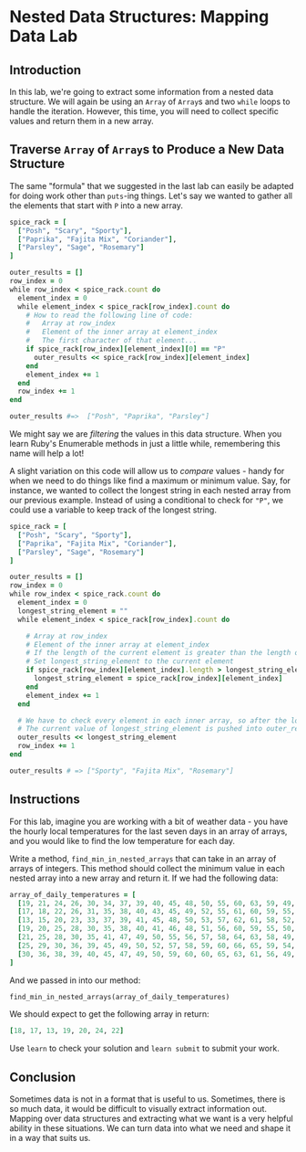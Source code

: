   # Nested Data Structures: Mapping Data Lab

## Introduction

In this lab, we're going to extract some information from a nested data
structure. We will again be using an `Array` of `Array`s and two `while` loops
to handle the iteration. However, this time, you will need to collect specific
values and return them in a new array.

## Traverse `Array` of `Array`s to Produce a New Data Structure

The same "formula" that we suggested in the last lab can easily be adapted for
doing work other than `puts`-ing things. Let's say we wanted to gather all the
elements that start with `P` into a new array.

```rb
spice_rack = [
  ["Posh", "Scary", "Sporty"],
  ["Paprika", "Fajita Mix", "Coriander"],
  ["Parsley", "Sage", "Rosemary"]
]

outer_results = []
row_index = 0
while row_index < spice_rack.count do
  element_index = 0
  while element_index < spice_rack[row_index].count do
    # How to read the following line of code:
    #   Array at row_index
    #   Element of the inner array at element_index
    #   The first character of that element...
    if spice_rack[row_index][element_index][0] == "P"
      outer_results << spice_rack[row_index][element_index]
    end
    element_index += 1
  end
  row_index += 1
end

outer_results #=>  ["Posh", "Paprika", "Parsley"]
```

We might say we are _filtering_ the values in this data structure. When you
learn Ruby's Enumerable methods in just a little while, remembering this name
will help a lot!

A slight variation on this code will allow us to _compare_ values - handy for
when we need to do things like find a maximum or minimum value. Say, for
instance, we wanted to collect the longest string in each nested array from our
previous example. Instead of using a conditional to check for `"P"`, we could
use a variable to keep track of the longest string.

```rb
spice_rack = [
  ["Posh", "Scary", "Sporty"],
  ["Paprika", "Fajita Mix", "Coriander"],
  ["Parsley", "Sage", "Rosemary"]
]

outer_results = []
row_index = 0
while row_index < spice_rack.count do
  element_index = 0
  longest_string_element = ""
  while element_index < spice_rack[row_index].count do

    # Array at row_index
    # Element of the inner array at element_index
    # If the length of the current element is greater than the length of longest_string_element
    # Set longest_string_element to the current element
    if spice_rack[row_index][element_index].length > longest_string_element.length
      longest_string_element = spice_rack[row_index][element_index]
    end
    element_index += 1
  end

  # We have to check every element in each inner array, so after the loop finishes
  # The current value of longest_string_element is pushed into outer_results
  outer_results << longest_string_element
  row_index += 1
end

outer_results # => ["Sporty", "Fajita Mix", "Rosemary"]
```

## Instructions

For this lab, imagine you are working with a bit of weather data - you have the
hourly local temperatures for the last seven days in an array of arrays, and you
would like to find the low temperature for each day.

Write a method, `find_min_in_nested_arrays` that can take in an array of arrays
of integers. This method should collect the minimum value in each nested array
into a new array and return it. If we had the following data:

```rb
array_of_daily_temperatures = [
  [19, 21, 24, 26, 30, 34, 37, 39, 40, 45, 48, 50, 55, 60, 63, 59, 49, 45, 40, 39, 34, 32, 25, 18],
  [17, 18, 22, 26, 31, 35, 38, 40, 43, 45, 49, 52, 55, 61, 60, 59, 55, 49, 45, 38, 32, 30, 24, 19],
  [13, 15, 20, 23, 33, 37, 39, 41, 45, 48, 50, 53, 57, 62, 61, 58, 52, 48, 44, 36, 35, 31, 23, 20],
  [19, 20, 25, 28, 30, 35, 38, 40, 41, 46, 48, 51, 56, 60, 59, 55, 50, 45, 43, 39, 36, 34, 25, 24],
  [21, 25, 28, 30, 35, 41, 47, 49, 50, 55, 56, 57, 58, 64, 63, 58, 49, 44, 42, 36, 33, 33, 27, 20],
  [25, 29, 30, 36, 39, 45, 49, 50, 52, 57, 58, 59, 60, 66, 65, 59, 54, 49, 45, 40, 36, 30, 26, 24],
  [30, 36, 38, 39, 40, 45, 47, 49, 50, 59, 60, 60, 65, 63, 61, 56, 49, 43, 40, 39, 35, 32, 23, 22],
]
```

And we passed in into our method:

```rb
find_min_in_nested_arrays(array_of_daily_temperatures)
```

We should expect to get the following array in return:

```rb
[18, 17, 13, 19, 20, 24, 22]
```

Use `learn` to check your solution and `learn submit` to submit your work.

## Conclusion

Sometimes data is not in a format that is useful to us. Sometimes, there is so much data, it
would be difficult to visually extract information out. Mapping over data structures and extracting
what we want is a very helpful ability in these situations. We can turn data into what we need and
shape it in a way that suits us.
